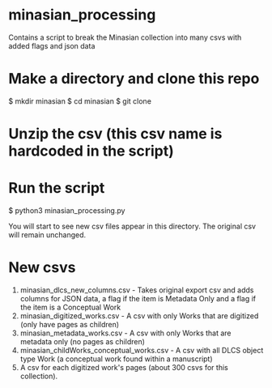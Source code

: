 # minasian_processing
Contains a script to break the Minasian collection into many csvs with added flags and json data

# Make a directory and clone this repo
$ mkdir minasian
$ cd minasian
$ git clone 

# Unzip the csv (this csv name is hardcoded in the script)

# Run the script
$ python3 minasian_processing.py

You will start to see new csv files appear in this directory. The original csv will remain unchanged. 
# New csvs
1. minasian_dlcs_new_columns.csv - Takes original export csv and adds columns for JSON data, a flag if the item is Metadata Only and a flag if the item is a Conceptual Work
2. minasian_digitized_works.csv - A csv with only Works that are digitized (only have pages as children)
3. minasian_metadata_works.csv - A csv with only Works that are metadata only (no pages as children)
4. minasian_childWorks_conceptual_works.csv - A csv with all DLCS object type Work (a conceptual work found within a manuscript)
5. A csv for each digitized work's pages (about 300 csvs for this collection).
